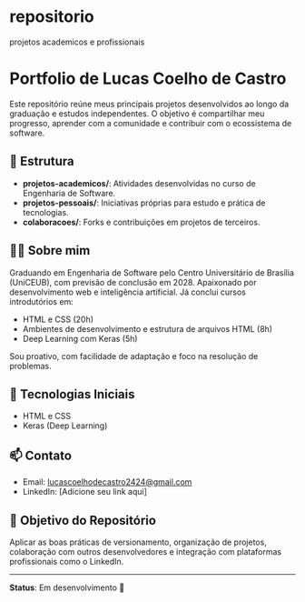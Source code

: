 # repositorio
projetos academicos e profissionais
# Portfolio de Lucas Coelho de Castro

Este repositório reúne meus principais projetos desenvolvidos ao longo da graduação e estudos independentes. O objetivo é compartilhar meu progresso, aprender com a comunidade e contribuir com o ecossistema de software.

## 📂 Estrutura

- **projetos-academicos/**: Atividades desenvolvidas no curso de Engenharia de Software.
- **projetos-pessoais/**: Iniciativas próprias para estudo e prática de tecnologias.
- **colaboracoes/**: Forks e contribuições em projetos de terceiros.

## 👨‍🎓 Sobre mim

Graduando em Engenharia de Software pelo Centro Universitário de Brasília (UniCEUB), com previsão de conclusão em 2028. Apaixonado por desenvolvimento web e inteligência artificial. Já conclui cursos introdutórios em:

- HTML e CSS (20h)
- Ambientes de desenvolvimento e estrutura de arquivos HTML (8h)
- Deep Learning com Keras (5h)

Sou proativo, com facilidade de adaptação e foco na resolução de problemas.

## 🚀 Tecnologias Iniciais

- HTML e CSS
- Keras (Deep Learning)

## 📫 Contato

- Email: lucascoelhodecastro2424@gmail.com
- LinkedIn: [Adicione seu link aqui]

## 📌 Objetivo do Repositório

Aplicar as boas práticas de versionamento, organização de projetos, colaboração com outros desenvolvedores e integração com plataformas profissionais como o LinkedIn.

---

**Status**: Em desenvolvimento 🔧
